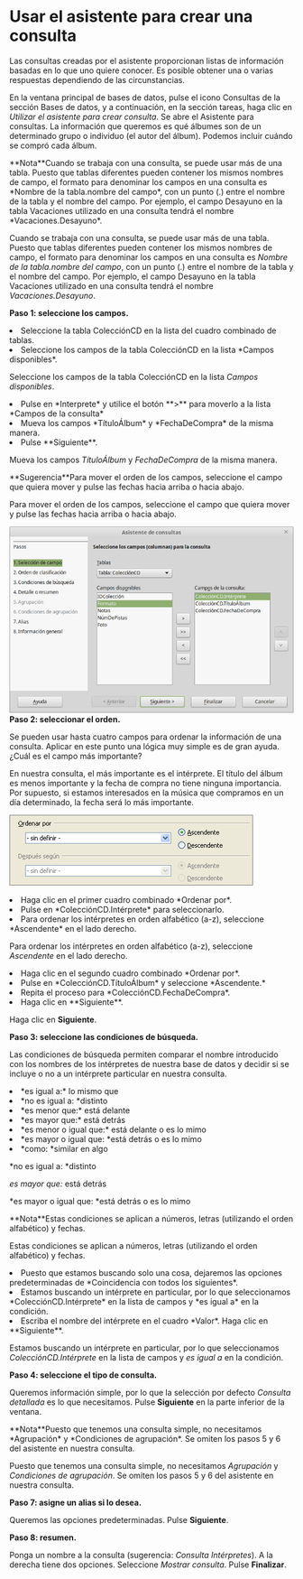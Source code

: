 
# Usar el asistente para crear una consulta

Las consultas creadas por el asistente proporcionan listas de información basadas en lo que uno quiere conocer. Es posible obtener una o varias respuestas dependiendo de las circunstancias.

En la ventana principal de bases de datos, pulse el icono Consultas de la sección Bases de datos, y a continuación, en la sección tareas, haga clic en *Utilizar el asistente para crear consulta*. Se abre el Asistente para consultas. La información que queremos es qué álbumes son de un determinado grupo o individuo (el autor del álbum). Podemos incluir cuándo se compró cada álbum.
<td width="15%" bgcolor="#94bd5e">**Nota**</td><td width="85%" valign="top">Cuando se trabaja con una consulta, se puede usar más de una tabla. Puesto que tablas diferentes pueden contener los mismos nombres de campo, el formato para denominar los campos en una consulta es *Nombre de la tabla.nombre del campo*, con un punto (.) entre el nombre de la tabla y el nombre del campo. Por ejemplo, el campo Desayuno en la tabla Vacaciones utilizado en una consulta tendrá el nombre *Vacaciones.Desayuno*.</td>

Cuando se trabaja con una consulta, se puede usar más de una tabla. Puesto que tablas diferentes pueden contener los mismos nombres de campo, el formato para denominar los campos en una consulta es *Nombre de la tabla.nombre del campo*, con un punto (.) entre el nombre de la tabla y el nombre del campo. Por ejemplo, el campo Desayuno en la tabla Vacaciones utilizado en una consulta tendrá el nombre *Vacaciones.Desayuno*.

**Paso 1: seleccione los campos.**

<li>
Seleccione la tabla ColecciónCD en la lista del cuadro combinado de tablas.
</li>
<li>
Seleccione los campos de la tabla ColecciónCD en la lista *Campos disponibles*.
</li>

Seleccione los campos de la tabla ColecciónCD en la lista *Campos disponibles*.

<li value="1">
Pulse en *Interprete* y utilice el botón **&gt;** para moverlo a la lista *Campos de la consulta*
</li>
<li>
Mueva los campos *TítuloÁlbum* y *FechaDeCompra* de la misma manera.
</li>
<li>
Pulse **Siguiente**.
</li>

Mueva los campos *TítuloÁlbum* y *FechaDeCompra* de la misma manera.
<td width="15%" bgcolor="#83caff">**Sugerencia**</td><td width="85%" valign="top">Para mover el orden de los campos, seleccione el campo que quiera mover y pulse las fechas hacia arriba o hacia abajo.</td>

Para mover el orden de los campos, seleccione el campo que quiera mover y pulse las fechas hacia arriba o hacia abajo.

![](img/Asistente_de_consultas_334.png)
**Paso 2: seleccionar el orden.**

Se pueden usar hasta cuatro campos para ordenar la información de una consulta. Aplicar en este punto una lógica muy simple es de gran ayuda. ¿Cuál es el campo más importante?

En nuestra consulta, el más importante es el intérprete. El título del álbum es menos importante y la fecha de compra no tiene ninguna importancia. Por supuesto, si estamos interesados en la música que compramos en un día determinado, la fecha será lo más importante.

![](img/fig45.png)
<li value="1">
Haga clic en el primer cuadro combinado *Ordenar por*.
</li>

<li>
Pulse en *ColecciónCD.Intérprete* para seleccionarlo.
</li>
<li>
Para ordenar los intérpretes en orden alfabético (a-z), seleccione *Ascendente* en el lado derecho.
</li>

Para ordenar los intérpretes en orden alfabético (a-z), seleccione *Ascendente* en el lado derecho.

<li>
Haga clic en el segundo cuadro combinado *Ordenar por*.
</li>

<li>
Pulse en *ColecciónCD.TítuloÁlbum* y seleccione *Ascendente.*
</li>

<li>
Repita el proceso para *ColecciónCD.FechaDeCompra*.
</li>
<li>
Haga clic en **Siguiente**.
</li>

Haga clic en **Siguiente**.

**Paso 3: seleccione las condiciones de búsqueda.**

Las condiciones de búsqueda permiten comparar el nombre introducido con los nombres de los intérpretes de nuestra base de datos y decidir si se incluye o no a un intérprete particular en nuestra consulta.

<li value="1">
*es igual a:* lo mismo que
</li>
<li>
*no es igual a: *distinto
</li>
<li>
*es menor que:* está delante
</li>
<li>
*es mayor que:* está detrás
</li>
<li>
*es menor o igual que:* está delante o es lo mimo
</li>
<li>
*es mayor o igual que: *está detrás o es lo mimo
</li>
<li>
*como: *similar en algo
</li>

*no es igual a: *distinto

*es mayor que:* está detrás

*es mayor o igual que: *está detrás o es lo mimo
<td width="15%" bgcolor="#94bd5e">**Nota**</td><td width="85%" valign="top">Estas condiciones se aplican a números, letras (utilizando el orden alfabético) y fechas.</td>

Estas condiciones se aplican a números, letras (utilizando el orden alfabético) y fechas.

<li>
Puesto que estamos buscando solo una cosa, dejaremos las opciones predeterminadas de *Coincidencia con todos los siguientes*.
</li>
<li>
Estamos buscando un intérprete en particular, por lo que seleccionamos *ColecciónCD.Intérprete* en la lista de campos y *es igual a* en la condición.
</li>
<li>
Escriba el nombre del intérprete en el cuadro *Valor*. Haga clic en **Siguiente**.
</li>

Estamos buscando un intérprete en particular, por lo que seleccionamos *ColecciónCD.Intérprete* en la lista de campos y *es igual a* en la condición.

**Paso 4: seleccione el tipo de consulta.**

Queremos información simple, por lo que la selección por defecto *Consulta detallada* es lo que necesitamos. Pulse **Siguiente** en la parte inferior de la ventana.
<td width="15%" bgcolor="#94bd5e">**Nota**</td><td width="85%" valign="top">Puesto que tenemos una consulta simple, no necesitamos *Agrupación* y *Condiciones de agrupación*. Se omiten los pasos 5 y 6 del asistente en nuestra consulta.</td>

Puesto que tenemos una consulta simple, no necesitamos *Agrupación* y *Condiciones de agrupación*. Se omiten los pasos 5 y 6 del asistente en nuestra consulta.

**Paso 7: asigne un alias si lo desea.**

Queremos las opciones predeterminadas. Pulse **Siguiente**.

**Paso 8: resumen.**

Ponga un nombre a la consulta (sugerencia: *Consulta Intérpretes*). A la derecha tiene dos opciones. Seleccione *Mostrar consulta*. Pulse **Finalizar**.


